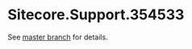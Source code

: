 # Sitecore.Support.354533

See [master branch](https://github.com/sitecoresupport/Sitecore.Support.354533) for details.